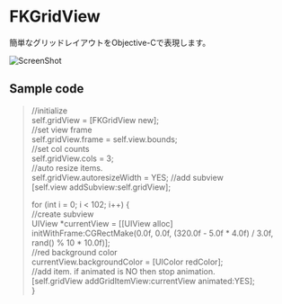 FKGridView
==========

簡単なグリッドレイアウトをObjective-Cで表現します。

![ScreenShot](http://fromkk.me/wp-content/uploads/2014/03/2245debba0f64de3d1d5c2e4fc1714bf.png)

## Sample code
> //initialize  
> self.gridView = [FKGridView new];  
> //set view frame  
> self.gridView.frame = self.view.bounds;  
> //set col counts  
> self.gridView.cols = 3;  
> //auto resize items.  
> self.gridView.autoresizeWidth = YES; 
> //add subview  
> [self.view addSubview:self.gridView];  
> 
> for (int i = 0; i < 102; i++) {  
>     //create subview  
>     UIView *currentView = [[UIView alloc] initWithFrame:CGRectMake(0.0f, 0.0f, (320.0f - 5.0f * 4.0f) / 3.0f, rand() % 10 * 10.0f)];  
>     //red background color  
>     currentView.backgroundColor = [UIColor redColor];  
>     //add item. if animated is NO then stop animation.  
>     [self.gridView addGridItemView:currentView animated:YES];  
> }  

